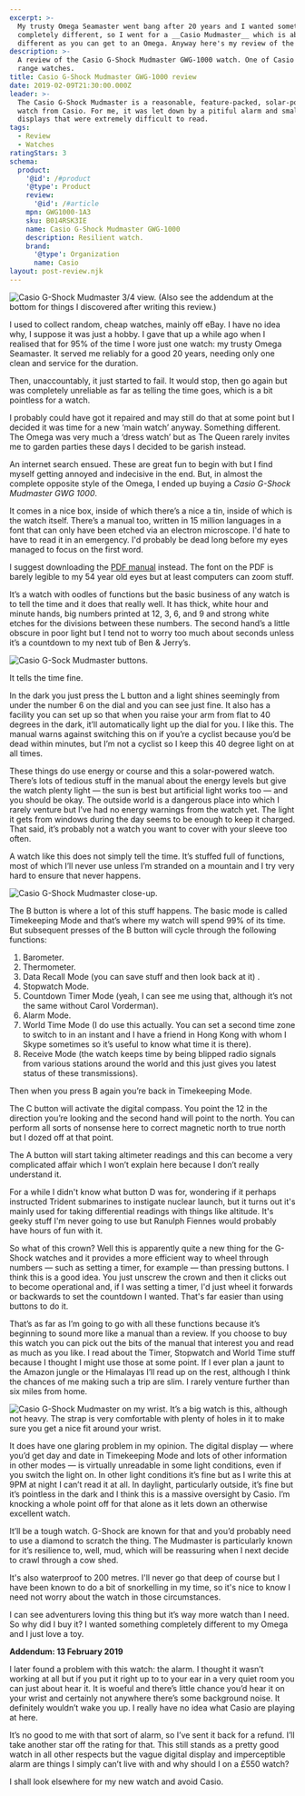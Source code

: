 ```yaml
---
excerpt: >-
  My trusty Omega Seamaster went bang after 20 years and I wanted something
  completely different, so I went for a __Casio Mudmaster__ which is about as
  different as you can get to an Omega. Anyway here's my review of the watch.
description: >-
  A review of the Casio G-Shock Mudmaster GWG-1000 watch. One of Casio's premium
  range watches.
title: Casio G-Shock Mudmaster GWG-1000 review
date: 2019-02-09T21:30:00.000Z
leader: >-
  The Casio G-Shock Mudmaster is a reasonable, feature-packed, solar-powered
  watch from Casio. For me, it was let down by a pitiful alarm and smaller
  displays that were extremely difficult to read.
tags:
  - Review
  - Watches
ratingStars: 3
schema:
  product:
    '@id': /#product
    '@type': Product
    review:
      '@id': /#article
    mpn: GWG1000-1A3
    sku: B014RSK3IE
    name: Casio G-Shock Mudmaster GWG-1000
    description: Resilient watch.
    brand:
      '@type': Organization
      name: Casio
layout: post-review.njk
---
```

 

![Casio G-Shock Mudmaster 3/4 view.](/assets/images/posts/2019/02/2019-02-10-g-shock-34.jpg "class=s50 left|@itemprop=image")
(Also see the addendum at the bottom for things I discovered after writing this review.) 

I used to collect random, cheap watches, mainly off eBay. I have no idea why, I suppose it was just a hobby. I gave that up a while ago when I realised that for 95% of the time I wore just one watch: my trusty Omega Seamaster. It served me reliably for a good 20 years, needing only one clean and service for the duration.

Then, unaccountably, it just started to fail. It would stop, then go again but was completely unreliable as far as telling the time goes, which is a bit pointless for a watch.

I probably could have got it repaired and may still do that at some point but I decided it was time for a new ‘main watch’ anyway. Something different. The Omega was very much a ‘dress watch’ but as The Queen rarely invites me to garden parties these days I decided to be garish instead.

An internet search ensued. These are great fun to begin with but I find myself getting annoyed and indecisive in the end. But, in almost the complete opposite style of the Omega, I ended up buying a *Casio G-Shock Mudmaster GWG 1000*.

It comes in a nice box, inside of which there’s a nice a tin, inside of which is the watch itself. There’s a manual too, written in 15 million languages in a font that can only have been etched via an electron microscope. I'd hate to have to read it in an emergency. I'd probably be dead long before my eyes managed to focus on the first word. 

I suggest downloading the [PDF manual](https://support.casio.com/storage/en/manual/pdf/EN/009/qw5463.pdf) instead. The font on the PDF is barely legible to my 54 year old eyes but at least computers can zoom stuff.

It’s a watch with oodles of functions but the basic business of any watch is to tell the time and it does that really well. It has thick, white hour and minute hands, big numbers printed at 12, 3, 6, and 9 and strong white etches for the divisions between these numbers. The second hand’s a little obscure in poor light but I tend not to worry too much about seconds unless it’s a countdown to my next tub of Ben & Jerry’s.

![Casio G-Sock Mudmaster buttons.](/assets/images/posts/2019/02/2019-02-10-g-shock-buttons.jpg "caption=Casio G-Sock Mudmaster buttons.|title=Casio G-Sock Mudmaster buttons.|@itemprop=image")

It tells the time fine. 

In the dark you just press the L button and a light shines seemingly from under the number 6 on the dial and you can see just fine. It also has a facility you can set up so that when you raise your arm from flat to 40 degrees in the dark, it’ll automatically light up the dial for you. I like this. The manual warns against switching this on if you’re a cyclist because you’d be dead within minutes, but I’m not a cyclist so I keep this 40 degree light on at all times.

These things do use energy or course and this a solar-powered watch. There’s lots of tedious stuff in the manual about the energy levels but give the watch plenty light — the sun is best but artificial light works too — and you should be okay. The outside world is a dangerous place into which I rarely venture but I’ve had no energy warnings from the watch yet. The light it gets from windows during the day seems to be enough to keep it charged. That said, it’s probably not a watch you want to cover with your sleeve too often.

A watch like this does not simply tell the time. It’s stuffed full of functions, most of which I’ll never use unless I’m stranded on a mountain and I try very hard to ensure that never happens.

![Casio G-Shock Mudmaster close-up.](/assets/images/posts/2019/02/2019-02-10-g-shock-close.jpg "caption=Casio G-Shock Mudmaster close-up.|title=Casio G-Shock Mudmaster close-up.|@itemprop=image")

The B button is where a lot of this stuff happens. The basic mode is called Timekeeping Mode and that’s where my watch will spend 99% of its time. But subsequent presses of the B button will cycle through the following functions:

1. Barometer.
2. Thermometer.
3. Data Recall Mode (you can save stuff and then look back at it) .
4. Stopwatch Mode.
5. Countdown Timer Mode (yeah, I can see me using that, although it’s not the same without Carol Vorderman).
6. Alarm Mode.
7. World Time Mode (I do use this actually.  You can set a second time zone to switch to in an instant and I have a friend in Hong Kong with whom I Skype sometimes so it’s useful to know what time it is there).
8. Receive Mode (the watch keeps time by being blipped radio signals from various stations around the world and this just gives you latest status of these transmissions).

Then when you press B again you’re back in Timekeeping Mode.

The C button will activate the digital compass. You point the 12 in the direction you’re looking and the second hand will point to the north. You can perform all sorts of nonsense here to correct magnetic north to true north but I dozed off at that point.

The A button will start taking altimeter readings and this can become a very complicated affair which I won’t explain here because I don’t really understand it.

For a while I didn't know what button D was for, wondering if it perhaps instructed Trident submarines to instigate nuclear launch, but it turns out it's mainly used for taking differential readings with things like altitude. It's geeky stuff I'm never going to use but Ranulph Fiennes would probably have hours of fun with it.

So what of this crown? Well this is apparently quite a new thing for the G-Shock watches and it provides a more efficient way to wheel through numbers — such as setting a timer, for example — than pressing buttons. I think this is a good idea. You just unscrew the crown and then it clicks out to become operational and, if I was setting a timer, I'd just wheel it forwards or backwards to set the countdown I wanted. That's far easier than using buttons to do it.

That’s as far as I’m going to go with all these functions because it’s beginning to sound more like a manual than a review. If you choose to buy this watch you can pick out the bits of the manual that interest you and read as much as you like. I read about the Timer, Stopwatch and World Time stuff because I thought I might use those at some point. If I ever plan a jaunt to the Amazon jungle or the Himalayas I’ll read up on the rest, although I think the chances of me making such a trip are slim. I rarely venture further than six miles from home.

![Casio G-Shock Mudmaster on my wrist.](/assets/images/posts/2019/02/2019-02-10-g-shock-on-wrist.jpg "caption=Casio G-Shock Mudmaster on my wrist.|class=s50 right|title=Casio G-Shock Mudmaster on my wrist.|@itemprop=image")
It’s a big watch is this, although not heavy. The strap is very comfortable with plenty of holes in it to make sure you get a nice fit around your wrist.

It does have one glaring problem in my opinion. The digital display — where you’d get day and date in Timekeeping Mode and lots of other information in other modes — is virtually unreadable in some light conditions, even if you switch the light on. In other light conditions it’s fine but as I write this at 9PM at night I can’t read it at all. In daylight, particularly outside, it’s fine but it’s pointless in the dark and I think this is a massive oversight by Casio. I’m knocking a whole point off for that alone as it lets down an otherwise excellent watch.

It’ll be a tough watch. G-Shock are known for that and you’d probably need to use a diamond to scratch the thing. The Mudmaster is particularly known for it’s resilience to, well, mud, which will be reassuring when I next decide to crawl through a cow shed.

It's also waterproof to 200 metres. I'll never go that deep of course but I have been known to do a bit of snorkelling in my time, so it's nice to know I need not worry about the watch in those circumstances.

I can see adventurers loving this thing but it’s way more watch than I need. So why did I buy it? I wanted something completely different to my Omega and I just love a toy. 

**Addendum: 13 February 2019**

I later found a problem with this watch: the alarm. I thought it wasn’t working at all but if you put it right up to to your ear in a very quiet room you can just about hear it. It is woeful and there’s little chance you’d hear it on your wrist and certainly not anywhere there’s some background noise. It definitely wouldn’t wake you up. I really have no idea what Casio are playing at here.

It’s no good to me with that sort of alarm, so I’ve sent it back for a refund. I’ll take another star off the rating for that. This still stands as a pretty good watch in all other respects but the vague digital display and imperceptible alarm are things I simply can’t live with and why should I on a £550 watch?

I shall look elsewhere for my new watch and avoid Casio.

 



